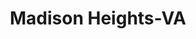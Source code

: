 ---
title: Madison Heights-VA
slug: madison-heights-va
f_state:
- cms/state/virginia.md
f_locations:
- cms/payday-loan/approved-cash-advance-4742.md
- cms/payday-loan/cash-advance-center-6517.md
- cms/payday-loan/cash-advance-center-6540.md
- cms/payday-loan/check-into-cash-of-virginia-13664.md
- cms/payday-loan/cni-15108.md
- cms/payday-loan/urgent-money-service-28338.md
- cms/payday-loan/urgent-money-service-28340.md
updated-on: '2024-05-30T13:41:28.615Z'
created-on: '2024-05-30T13:41:28.615Z'
published-on: '2024-05-30T13:54:32.469Z'
f_city: Madison Heights
layout: '[city].html'
tags: city
---